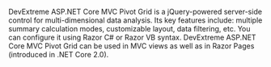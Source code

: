 DevExtreme ASP.NET Core MVC Pivot Grid is a jQuery-powered server-side control for multi-dimensional data analysis. Its key features include: multiple summary calculation modes, customizable layout, data filtering, etc. You can configure it using Razor C\# or Razor VB syntax. DevExtreme ASP.NET Core MVC Pivot Grid can be used in MVC views as well as in Razor Pages (introduced in .NET Core 2.0).